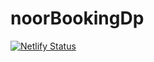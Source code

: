 # noorBookingDp

[![Netlify Status](https://api.netlify.com/api/v1/badges/93c92f7e-108c-4ea7-9926-f3705d3dba95/deploy-status)](https://app.netlify.com/sites/noor-booking/deploys)
